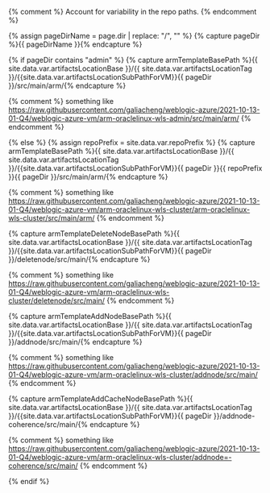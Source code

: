 <!--
Copyright (c) 2021, Oracle and/or its affiliates.
Licensed under the Universal Permissive License v 1.0 as shown at https://oss.oracle.com/licenses/upl.
-->

{% comment %}
Account for variability in the repo paths.
{% endcomment %}

{% assign pageDirName = page.dir | replace: "/", "" %}
{% capture pageDir %}{{ pageDirName }}{% endcapture %}

{% if pageDir contains "admin" %}
  {% capture armTemplateBasePath %}{{ site.data.var.artifactsLocationBase }}/{{ site.data.var.artifactsLocationTag }}/{{site.data.var.artifactsLocationSubPathForVM}}{{ pageDir }}/src/main/arm/{% endcapture %}
  
  {% comment %}
  something like https://raw.githubusercontent.com/galiacheng/weblogic-azure/2021-10-13-01-Q4/weblogic-azure-vm/arm-oraclelinux-wls-admin/src/main/arm/
  {% endcomment %}
  
{% else %}
  {% assign repoPrefix = site.data.var.repoPrefix %}
  {% capture armTemplateBasePath %}{{ site.data.var.artifactsLocationBase }}/{{ site.data.var.artifactsLocationTag }}/{{site.data.var.artifactsLocationSubPathForVM}}{{ pageDir }}{{ repoPrefix }}{{ pageDir }}/src/main/arm/{% endcapture %}
  
  {% comment %}
  something like https://raw.githubusercontent.com/galiacheng/weblogic-azure/2021-10-13-01-Q4/weblogic-azure-vm/arm-oraclelinux-wls-cluster/arm-oraclelinux-wls-cluster/src/main/arm/
  {% endcomment %}

  {% capture armTemplateDeleteNodeBasePath %}{{ site.data.var.artifactsLocationBase }}/{{ site.data.var.artifactsLocationTag }}/{{site.data.var.artifactsLocationSubPathForVM}}{{ pageDir }}/deletenode/src/main/{% endcapture %}

  {% comment %}
  something like https://raw.githubusercontent.com/galiacheng/weblogic-azure/2021-10-13-01-Q4/weblogic-azure-vm/arm-oraclelinux-wls-cluster/deletenode/src/main/
  {% endcomment %}

  {% capture armTemplateAddNodeBasePath %}{{ site.data.var.artifactsLocationBase }}/{{ site.data.var.artifactsLocationTag }}/{{site.data.var.artifactsLocationSubPathForVM}}{{ pageDir }}/addnode/src/main/{% endcapture %}

  {% comment %}
  something like https://raw.githubusercontent.com/galiacheng/weblogic-azure/2021-10-13-01-Q4/weblogic-azure-vm/arm-oraclelinux-wls-cluster/addnode/src/main/
  {% endcomment %}

  {% capture armTemplateAddCacheNodeBasePath %}{{ site.data.var.artifactsLocationBase }}/{{ site.data.var.artifactsLocationTag }}/{{site.data.var.artifactsLocationSubPathForVM}}{{ pageDir }}/addnode-coherence/src/main/{% endcapture %}

  {% comment %}
  something like https://raw.githubusercontent.com/galiacheng/weblogic-azure/2021-10-13-01-Q4/weblogic-azure-vm/arm-oraclelinux-wls-cluster/addnode=-coherence/src/main/
  {% endcomment %}
  
{% endif %}
